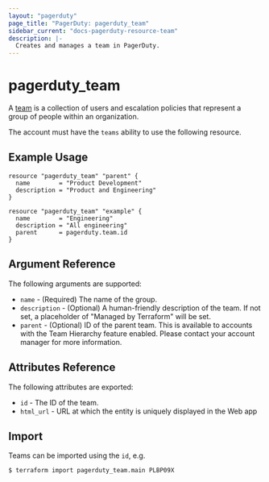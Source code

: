 ```yaml
---
layout: "pagerduty"
page_title: "PagerDuty: pagerduty_team"
sidebar_current: "docs-pagerduty-resource-team"
description: |-
  Creates and manages a team in PagerDuty.
---
```


# pagerduty\_team

A [team](https://developer.pagerduty.com/api-reference/reference/REST/openapiv3.json/paths/~1teams/get) is a collection of users and escalation policies that represent a group of people within an organization.

The account must have the `teams` ability to use the following resource.

## Example Usage

```hcl
resource "pagerduty_team" "parent" {
  name        = "Product Development"
  description = "Product and Engineering"
}

resource "pagerduty_team" "example" {
  name        = "Engineering"
  description = "All engineering"
  parent      = pagerduty.team.id
}
```

## Argument Reference

The following arguments are supported:

  * `name` - (Required) The name of the group.
  * `description` - (Optional) A human-friendly description of the team.
    If not set, a placeholder of "Managed by Terraform" will be set.
  * `parent` - (Optional) ID of the parent team. This is available to accounts with the Team Hierarchy feature enabled. Please contact your account manager for more information.

## Attributes Reference

The following attributes are exported:

  * `id` - The ID of the team.
  * `html_url` - URL at which the entity is uniquely displayed in the Web app

## Import

Teams can be imported using the `id`, e.g.

```
$ terraform import pagerduty_team.main PLBP09X
```
